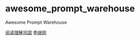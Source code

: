 # awesome_prompt_warehouse
Awesome Prompt Warehouse

[阅读理解巩固](reading-comprehension.md) 
[李继刚](lijigang.md)